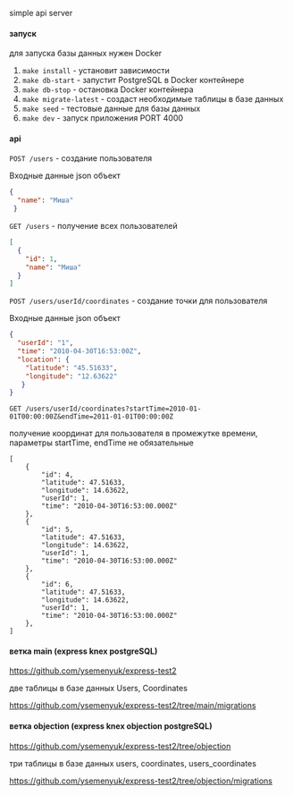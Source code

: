 simple api server

#### запуск

для запуска базы данных нужен Docker

1. `make install` - установит зависимости
2. `make db-start` - запустит PostgreSQL в Docker контейнере
3. `make db-stop` - остановка Docker контейнера
4. `make migrate-latest` - создаcт необходимые таблицы в базе данных
5. `make seed` - тестовые данные для базы данных
6. `make dev` - запуск приложения PORT 4000


#### api

```POST /users``` - создание пользователя

Входные данные json объект 

```json
{ 
  "name": "Миша" 
 }
```

`GET /users` - получение всех пользователей

```json
[
  { 
    "id": 1,
    "name": "Миша" 
  }
]
```

`POST /users/userId/coordinates` - создание точки для пользователя

Входные данные json объект 
```json
{
  "userId": "1",
  "time": "2010-04-30T16:53:00Z",
  "location": {
    "latitude": "45.51633",
    "longitude": "12.63622"
   }
}
```
`GET /users/userId/coordinates?startTime=2010-01-01T00:00:00Z&endTime=2011-01-01T00:00:00Z`

получение координат для пользователя в промежутке времени, параметры startTime, endTime не обязательные

```
[
    {
        "id": 4,
        "latitude": 47.51633,
        "longitude": 14.63622,
        "userId": 1,
        "time": "2010-04-30T16:53:00.000Z"
    },
    {
        "id": 5,
        "latitude": 47.51633,
        "longitude": 14.63622,
        "userId": 1,
        "time": "2010-04-30T16:53:00.000Z"
    },
    {
        "id": 6,
        "latitude": 47.51633,
        "longitude": 14.63622,
        "userId": 1,
        "time": "2010-04-30T16:53:00.000Z"
    },
]
```



#### ветка main (express knex postgreSQL)

https://github.com/ysemenyuk/express-test2

две таблицы в базе данных Users, Coordinates

https://github.com/ysemenyuk/express-test2/tree/main/migrations



#### ветка objection (express knex objection postgreSQL)

https://github.com/ysemenyuk/express-test2/tree/objection

три таблицы в базе данных users, coordinates, users_coordinates

https://github.com/ysemenyuk/express-test2/tree/objection/migrations
